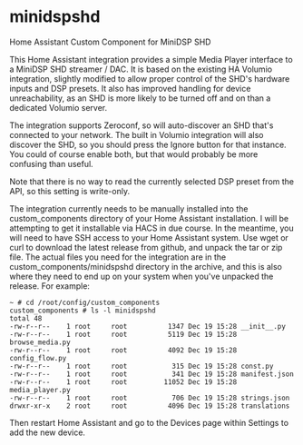 # minidspshd
Home Assistant Custom Component for MiniDSP SHD

This Home Assistant integration provides a simple Media Player interface
to a MiniDSP SHD streamer / DAC.  It is based on the existing HA Volumio
integration, slightly modified to allow proper control of the SHD's hardware inputs 
and DSP presets. It also has improved handling for device unreachability, as 
an SHD is more likely to be turned off and on than a dedicated Volumio server.

The integration supports Zeroconf, so will auto-discover an SHD that's connected to
your network. The built in Volumio integration will also discover the SHD, so you should
press the Ignore button for that instance. You could of course enable both, but that 
would probably be more confusing than useful.

Note that there is no way to read the currently selected DSP preset from the API, so
this setting is write-only.

The integration currently needs to be manually installed into the custom_components directory of your 
Home Assistant installation.  I will be attempting to get it installable via HACS in due course. In 
the meantime, you will need to have SSH access to your Home Assistant system. Use wget or curl to
download the latest release from github, and unpack the tar or zip file. The actual files you need
for the integration are in the custom_components/minidspshd directory in the archive, and this is also 
where they need to end up on your system when you've unpacked the release. For example:

```
~ # cd /root/config/custom_components
custom_components # ls -l minidspshd
total 48
-rw-r--r--    1 root     root          1347 Dec 19 15:28 __init__.py
-rw-r--r--    1 root     root          5119 Dec 19 15:28 browse_media.py
-rw-r--r--    1 root     root          4092 Dec 19 15:28 config_flow.py
-rw-r--r--    1 root     root           315 Dec 19 15:28 const.py
-rw-r--r--    1 root     root           341 Dec 19 15:28 manifest.json
-rw-r--r--    1 root     root         11052 Dec 19 15:28 media_player.py
-rw-r--r--    1 root     root           706 Dec 19 15:28 strings.json
drwxr-xr-x    2 root     root          4096 Dec 19 15:28 translations
```

Then restart Home Assistant and go to the Devices page within Settings to add the new device.
